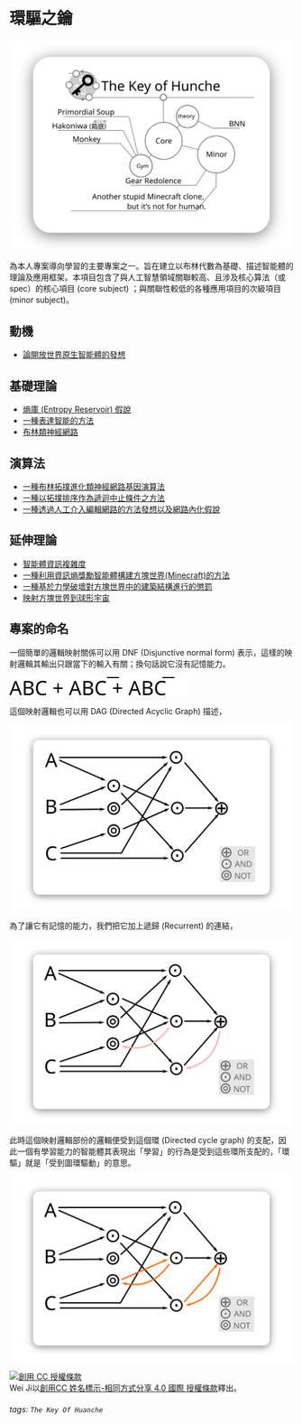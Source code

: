# 環驅之鑰

![](./img/title.svg)

為本人專案導向學習的主要專案之一。旨在建立以布林代數為基礎、描述智能體的理論及應用框架。本項目包含了與人工智慧領域關聯較高、且涉及核心算法（或 spec）的核心項目 (core subject) ；與關聯性較低的各種應用項目的次級項目 (minor subject)。

## 動機
- [論開放世界原生智能體的發想](./core/The_Idea_of_Native_Agents_in_a_Voxel_World/README.md)
## 基礎理論

- [熵庫 (Entropy Reservoir) 假說](./core/Entropy_Reservoir_Hypothesis/README.md)
- [一種表達智能的方法](./core/A_Kind_of_Way_to_Express_Intelligence/README.md)
- [布林類神經網路](./core/Boolean_Neural_Network/README.md)

## 演算法

- [一種布林拓撲進化類神經網路基因演算法](./core/A_Kind_of_Algorithm_that_Boolean_Neuroevolution_of_Augmenting_Topologies/README.md)
- [一種以拓撲排序作為遞迴中止條件之方法](./core/A_Kind_of_Method_to_Interrupt_Recursion_by_Topological_Sorting/README.md)
- [一種透過人工介入編輯網路的方法發想以及網路內化假說](./core/A_Kind_of_Method_Which_Network_Editing_Intervened_by_Human_and_the_Hypothesis_of_Network_Internalization/README.md)

## 延伸理論

- [智能體資訊複雜度](./core/The_Complexity_of_Information_Flow_in_the_Agents/README.md)
- [一種利用資訊熵獎勵智能體構建方塊世界(Minecraft)的方法](./core/A_Way_to_Reward_Agent_Which_Constructed_Voxel_World_Minecraft_by_Shannon_Entropy/README.md)
- [ 一種基於力學破壞對方塊世界中的建築結構進行的懲罰](./core/A_Kind_of_Algorithm_that_Architectural_Construction_Punishment_by_Mechanical_Failure_in_Voxel_World/README.md)
- [映射方塊世界到球形宇宙](./core/Mapping_Voxel_World_to_Sphere_Universe/README.md)


## 專案的命名

一個簡單的邏輯映射關係可以用 DNF (Disjunctive normal form) 表示，這樣的映射邏輯其輸出只跟當下的輸入有關；換句話說它沒有記憶能力。

![ABC + ABC' + AB'C](./img/simple_dnf.svg)

這個映射邏輯也可以用 DAG (Directed Acyclic Graph) 描述，

![](./img/simple_dag.svg)

為了讓它有記憶的能力，我們把它加上遞歸 (Recurrent) 的連結，

![](./img/simple_dag_recurrent.svg)

此時這個映射邏輯部份的邏輯便受到這個環 (Directed cycle graph) 的支配，因此一個有學習能力的智能體其表現出「學習」的行為是受到這些環所支配的，「環驅」就是「受到圖環驅動」的意思。

![](./img/simple_dcg.svg)

[![創用 CC 授權條款](https://i.creativecommons.org/l/by-sa/4.0/88x31.png)](http://creativecommons.org/licenses/by-sa/4.0/)  
Wei Ji以[創用CC 姓名標示-相同方式分享 4.0 國際 授權條款](http://creativecommons.org/licenses/by-sa/4.0/)釋出。

###### tags: `The Key Of Huanche` 

